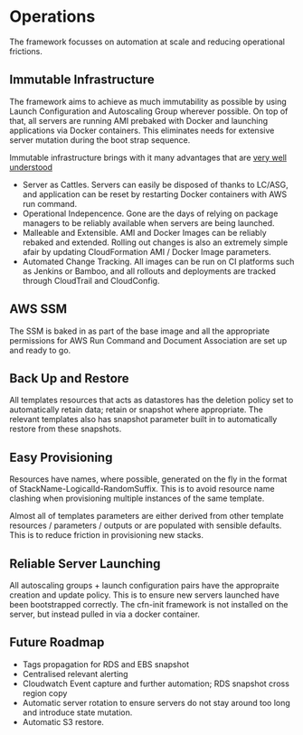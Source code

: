 # Operations

The framework focusses on automation at scale and reducing operational frictions.

## Immutable Infrastructure

The framework aims to achieve as much immutability as possible by using Launch Configuration and Autoscaling Group wherever possible. On top of that, all servers are running AMI prebaked with Docker and launching applications via Docker containers. This eliminates needs for extensive server mutation during the boot strap sequence.

Immutable infrastructure brings with it many advantages that are [very well understood](https://www.google.com.au/search?q=immutable+infrastructure)

  - Server as Cattles. Servers can easily be disposed of thanks to LC/ASG, and application can be reset by restarting Docker containers with AWS run command.
  - Operational Indepencence. Gone are the days of relying on package managers to be reliably available when servers are being launched.
  - Malleable and Extensible. AMI and Docker Images can be reliably rebaked and extended. Rolling out changes is also an extremely simple afair by updating CloudFormation AMI / Docker Image parameters.
  - Automated Change Tracking. All images can be run on CI platforms such as Jenkins or Bamboo, and all rollouts and deployments are tracked through CloudTrail and CloudConfig.

## AWS SSM

The SSM is baked in as part of the base image and all the appropriate permissions for AWS Run Command and Document Association are set up and ready to go.

## Back Up and Restore

All templates resources that acts as datastores has the deletion policy set to automatically retain data; retain or snapshot where appropriate. The relevant templates also has snapshot parameter built in to automatically restore from these snapshots.

## Easy Provisioning

Resources have names, where possible, generated on the fly in the format of StackName-LogicalId-RandomSuffix. This is to avoid resource name clashing when provisioning multiple instances of the same template.

Almost all of templates parameters are either derived from other template resources / parameters / outputs or are populated with sensible defaults. This is to reduce friction in provisioning new stacks.

## Reliable Server Launching

All autoscaling groups + launch configuration pairs have the appropraite creation and update policy. This is to ensure new servers launched have been bootstrapped correctly. The cfn-init framework is not installed on the server, but instead pulled in via a docker container.

## Future Roadmap

  - Tags propagation for RDS and EBS snapshot
  - Centralised relevant alerting
  - Cloudwatch Event capture and further automation; RDS snapshot cross region copy
  - Automatic server rotation to ensure servers do not stay around too long and introduce state mutation.
  - Automatic S3 restore.